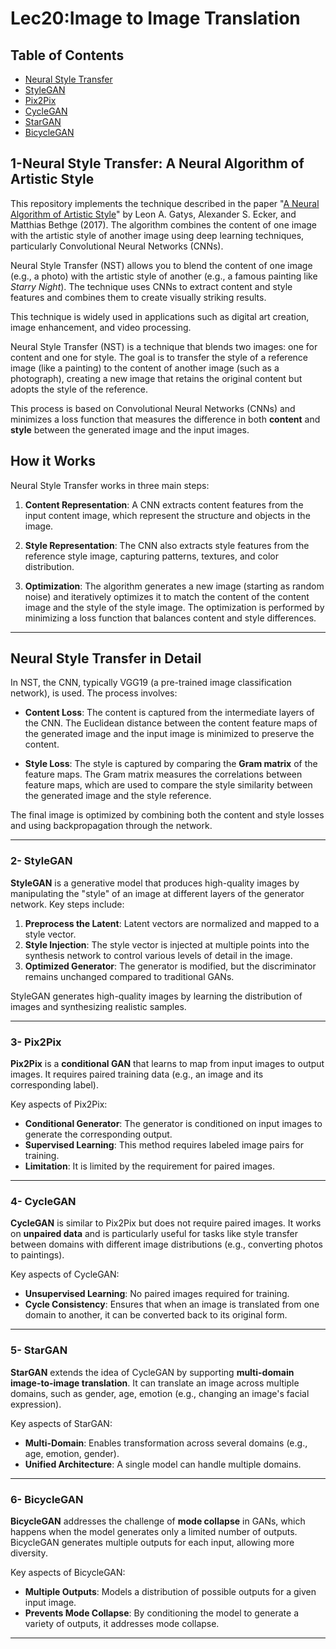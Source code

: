 # Lec20:Image to Image Translation
## Table of Contents

- [Neural Style Transfer](#introduction)
- [StyleGAN](#how-it-works)
- [Pix2Pix](#neural-style-transfer-in-detail)
- [CycleGAN](#other-image-to-image-translation-techniques)
- [StarGAN](#installation)
- [BicycleGAN](#usage)


## 1-Neural Style Transfer: A Neural Algorithm of Artistic Style

This repository implements the technique described in the paper "[A Neural Algorithm of Artistic Style](https://arxiv.org/abs/1705.04058)" by Leon A. Gatys, Alexander S. Ecker, and Matthias Bethge (2017). The algorithm combines the content of one image with the artistic style of another image using deep learning techniques, particularly Convolutional Neural Networks (CNNs). 

Neural Style Transfer (NST) allows you to blend the content of one image (e.g., a photo) with the artistic style of another (e.g., a famous painting like *Starry Night*). The technique uses CNNs to extract content and style features and combines them to create visually striking results.

This technique is widely used in applications such as digital art creation, image enhancement, and video processing.

Neural Style Transfer (NST) is a technique that blends two images: one for content and one for style. The goal is to transfer the style of a reference image (like a painting) to the content of another image (such as a photograph), creating a new image that retains the original content but adopts the style of the reference.

This process is based on Convolutional Neural Networks (CNNs) and minimizes a loss function that measures the difference in both **content** and **style** between the generated image and the input images.

## How it Works

Neural Style Transfer works in three main steps:

1. **Content Representation**: A CNN extracts content features from the input content image, which represent the structure and objects in the image.
   
2. **Style Representation**: The CNN also extracts style features from the reference style image, capturing patterns, textures, and color distribution.

3. **Optimization**: The algorithm generates a new image (starting as random noise) and iteratively optimizes it to match the content of the content image and the style of the style image. The optimization is performed by minimizing a loss function that balances content and style differences.

---

## Neural Style Transfer in Detail

In NST, the CNN, typically VGG19 (a pre-trained image classification network), is used. The process involves:

- **Content Loss**: The content is captured from the intermediate layers of the CNN. The Euclidean distance between the content feature maps of the generated image and the input image is minimized to preserve the content.
  
- **Style Loss**: The style is captured by comparing the **Gram matrix** of the feature maps. The Gram matrix measures the correlations between feature maps, which are used to compare the style similarity between the generated image and the style reference.

The final image is optimized by combining both the content and style losses and using backpropagation through the network.

---


### 2- StyleGAN

**StyleGAN** is a generative model that produces high-quality images by manipulating the "style" of an image at different layers of the generator network. Key steps include:

1. **Preprocess the Latent**: Latent vectors are normalized and mapped to a style vector.
2. **Style Injection**: The style vector is injected at multiple points into the synthesis network to control various levels of detail in the image.
3. **Optimized Generator**: The generator is modified, but the discriminator remains unchanged compared to traditional GANs.

StyleGAN generates high-quality images by learning the distribution of images and synthesizing realistic samples.

---
### 3- Pix2Pix

**Pix2Pix** is a **conditional GAN** that learns to map from input images to output images. It requires paired training data (e.g., an image and its corresponding label). 

Key aspects of Pix2Pix:
- **Conditional Generator**: The generator is conditioned on input images to generate the corresponding output.
- **Supervised Learning**: This method requires labeled image pairs for training.
- **Limitation**: It is limited by the requirement for paired images.

---
### 4- CycleGAN

**CycleGAN** is similar to Pix2Pix but does not require paired images. It works on **unpaired data** and is particularly useful for tasks like style transfer between domains with different image distributions (e.g., converting photos to paintings).

Key aspects of CycleGAN:
- **Unsupervised Learning**: No paired images required for training.
- **Cycle Consistency**: Ensures that when an image is translated from one domain to another, it can be converted back to its original form.

---
### 5- StarGAN

**StarGAN** extends the idea of CycleGAN by supporting **multi-domain image-to-image translation**. It can translate an image across multiple domains, such as gender, age, emotion (e.g., changing an image's facial expression).

Key aspects of StarGAN:
- **Multi-Domain**: Enables transformation across several domains (e.g., age, emotion, gender).
- **Unified Architecture**: A single model can handle multiple domains.

---
### 6- BicycleGAN

**BicycleGAN** addresses the challenge of **mode collapse** in GANs, which happens when the model generates only a limited number of outputs. BicycleGAN generates multiple outputs for each input, allowing more diversity.

Key aspects of BicycleGAN:
- **Multiple Outputs**: Models a distribution of possible outputs for a given input image.
- **Prevents Mode Collapse**: By conditioning the model to generate a variety of outputs, it addresses mode collapse.

---


